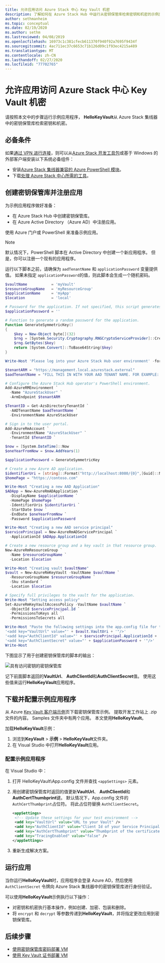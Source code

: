 ```yaml
---
title: 允许应用访问 Azure Stack 中心 Key Vault 机密
description: 了解如何在 Azure Stack Hub 中运行从密钥保管库检索密钥和机密的示例应用。
author: sethmanheim
ms.topic: conceptual
ms.date: 02/19/2020
ms.author: sethm
ms.lastreviewed: 04/08/2019
ms.openlocfilehash: 16973c1c381cfecb611370f940f92a7695f9434f
ms.sourcegitcommit: 4ac711ec37c6653c71b126d09c1f93ec4215a489
ms.translationtype: MT
ms.contentlocale: zh-CN
ms.lasthandoff: 02/27/2020
ms.locfileid: "77702765"
---
```

# <a name="allow-apps-to-access-azure-stack-hub-key-vault-secrets"></a>允许应用访问 Azure Stack 中心 Key Vault 机密

请按照本文中的步骤运行示例应用程序， **HelloKeyVault**从 Azure Stack 集线器中的密钥保管库检索密钥和机密。

## <a name="prerequisites"></a>必备条件

如果[通过 VPN 进行连接](../asdk/asdk-connect.md#connect-to-azure-stack-using-vpn)，则可以从[Azure Stack 开发工具包](../asdk/asdk-connect.md#connect-to-azure-stack-using-rdp)或基于 Windows 的外部客户端安装以下系统必备组件：

* 安装[Azure Stack 集线器兼容的 Azure PowerShell 模块](../operator/azure-stack-powershell-install.md)。
* 下载[处理 Azure Stack 中心所需的工具](../operator/azure-stack-powershell-download.md)。

## <a name="create-a-key-vault-and-register-an-app"></a>创建密钥保管库并注册应用

为示例应用程序做好准备：

* 在 Azure Stack Hub 中创建密钥保管库。
* 在 Azure Active Directory （Azure AD）中注册应用。

使用 Azure 门户或 PowerShell 来准备示例应用。

> [!NOTE]
> 默认情况下，PowerShell 脚本在 Active Directory 中创建一个新应用程序。 但是，你可以注册一个现有的应用程序。

运行以下脚本之前，请确保为 `aadTenantName` 和 `applicationPassword` 变量提供值。 如果未指定 `applicationPassword`的值，则此脚本会生成一个随机密码。

```powershell
$vaultName           = 'myVault'
$resourceGroupName   = 'myResourceGroup'
$applicationName     = 'myApp'
$location            = 'local'

# Password for the application. If not specified, this script generates a random password during app creation.
$applicationPassword = ''

# Function to generate a random password for the application.
Function GenerateSymmetricKey()
{
    $key = New-Object byte[](32)
    $rng = [System.Security.Cryptography.RNGCryptoServiceProvider]::Create()
    $rng.GetBytes($key)
    return [System.Convert]::ToBase64String($key)
}

Write-Host 'Please log into your Azure Stack Hub user environment' -foregroundcolor Green

$tenantARM = "https://management.local.azurestack.external"
$aadTenantName = "FILL THIS IN WITH YOUR AAD TENANT NAME. FOR EXAMPLE: myazurestack.onmicrosoft.com"

# Configure the Azure Stack Hub operator's PowerShell environment.
Add-AzureRMEnvironment `
  -Name "AzureStackUser" `
  -ArmEndpoint $tenantARM

$TenantID = Get-AzsDirectoryTenantId `
  -AADTenantName $aadTenantName `
  -EnvironmentName AzureStackUser

# Sign in to the user portal.
Add-AzureRmAccount `
  -EnvironmentName "AzureStackUser" `
  -TenantId $TenantID `

$now = [System.DateTime]::Now
$oneYearFromNow = $now.AddYears(1)

$applicationPassword = GenerateSymmetricKey

# Create a new Azure AD application.
$identifierUri = [string]::Format("http://localhost:8080/{0}",[Guid]::NewGuid().ToString("N"))
$homePage = "https://contoso.com"

Write-Host "Creating a new AAD Application"
$ADApp = New-AzureRmADApplication `
  -DisplayName $applicationName `
  -HomePage $homePage `
  -IdentifierUris $identifierUri `
  -StartDate $now `
  -EndDate $oneYearFromNow `
  -Password $applicationPassword

Write-Host "Creating a new AAD service principal"
$servicePrincipal = New-AzureRmADServicePrincipal `
  -ApplicationId $ADApp.ApplicationId

# Create a new resource group and a key vault in that resource group.
New-AzureRmResourceGroup `
  -Name $resourceGroupName `
  -Location $location

Write-Host "Creating vault $vaultName"
$vault = New-AzureRmKeyVault -VaultName $vaultName `
  -ResourceGroupName $resourceGroupName `
  -Sku standard `
  -Location $location

# Specify full privileges to the vault for the application.
Write-Host "Setting access policy"
Set-AzureRmKeyVaultAccessPolicy -VaultName $vaultName `
  -ObjectId $servicePrincipal.Id `
  -PermissionsToKeys all `
  -PermissionsToSecrets all

Write-Host "Paste the following settings into the app.config file for the HelloKeyVault project:"
'<add key="VaultUrl" value="' + $vault.VaultUri + '"/>'
'<add key="AuthClientId" value="' + $servicePrincipal.ApplicationId + '"/>'
'<add key="AuthClientSecret" value="' + $applicationPassword + '"/>'
Write-Host
```

下图显示了用于创建密钥保管库的脚本的输出：

![具有访问密钥的密钥保管库](media/azure-stack-key-vault-sample-app/settingsoutput.png)

记下前面脚本返回的**VaultUrl**、 **AuthClientId**和**AuthClientSecret**值。 使用这些值来运行**HelloKeyVault**应用程序。

## <a name="download-and-configure-the-sample-application"></a>下载并配置示例应用程序

从 Azure [Key Vault 客户端示例](https://www.microsoft.com/download/details.aspx?id=45343)页下载密钥保管库示例。 提取开发工作站上 .zip 文件的内容。 Samples 文件夹中有两个应用。 本文使用**HelloKeyVault**。

加载**HelloKeyVault**示例：

1. 浏览到**KeyVault** > **示例** > **HelloKeyVault**文件夹。
2. 在 Visual Studio 中打开**HelloKeyVault**应用。

### <a name="configure-the-sample-application"></a>配置示例应用程序

在 Visual Studio 中：

1. 打开 HelloKeyVault\App.config 文件并查找 `<appSettings>` 元素。
2. 用创建密钥保管库时返回的值更新**VaultUrl**、 **AuthClientId**和**AuthCertThumbprint**键。 默认情况下，App.config 文件的 `AuthCertThumbprint`占位符。 将此占位符替换 `AuthClientSecret`。

   ```xml
   <appSettings>
    <!-- Update these settings for your test environment -->
    <add key="VaultUrl" value="URL to your Vault" />
    <add key="AuthClientId" value="Client Id of your Service Principal" />
    <add key="AuthCertThumbprint" value="Thumbprint of the certificate used for authentication" />
    <add key="TracingEnabled" value="false" />
   </appSettings>
   ```

3. 重新生成解决方案。

## <a name="run-the-app"></a>运行应用

当你运行**HelloKeyVault**时，应用程序会登录 Azure AD，然后使用 `AuthClientSecret` 令牌向 Azure Stack 集线器中的密钥保管库进行身份验证。

可以使用**HelloKeyVault**示例执行以下操作：

* 对密钥和机密执行基本操作，例如创建、加密、包装和删除。
* 将 `encrypt` 和 `decrypt` 等参数传递到**HelloKeyVault**，并将指定更改应用到密钥保管库。

## <a name="next-steps"></a>后续步骤

* [使用密钥保管库密码部署 VM](azure-stack-key-vault-deploy-vm-with-secret.md)
* [使用 Key Vault 证书部署 VM](azure-stack-key-vault-push-secret-into-vm.md)
